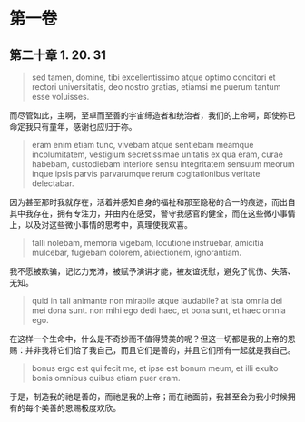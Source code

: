 # 第一卷
## 第二十章 1. 20. 31

> sed tamen, domine, tibi excellentissimo atque optimo conditori et rectori universitatis, deo nostro gratias, etiamsi me puerum tantum esse voluisses.

而尽管如此，主啊，至卓而至善的宇宙缔造者和统治者，我们的上帝啊，即使祢已命定我只有童年，感谢也应归于祢。
<!-- 祢的意志让我只是一个小孩 -->

> eram enim etiam tunc, vivebam atque sentiebam meamque incolumitatem, vestigium secretissimae unitatis ex qua eram, curae habebam, custodiebam interiore sensu integritatem sensuum meorum inque ipsis parvis parvarumque rerum cogitationibus veritate delectabar.

因为甚至那时我就存在，活着并感知自身的福祉和那至隐秘的合一的痕迹，而出自其中我存在，拥有专注力，并由内在感受，警守我感官的健全，而在这些微小事情上，以及对这些微小事情的思考中，真理使我欢喜。

> falli nolebam, memoria vigebam, locutione instruebar, amicitia mulcebar, fugiebam dolorem, abiectionem, ignorantiam.

我不愿被欺骗，记忆力充沛，被赋予演讲才能，被友谊抚慰，避免了忧伤、失落、无知。

> quid in tali animante non mirabile atque laudabile? at ista omnia dei mei dona sunt. non mihi ego dedi haec, et bona sunt, et haec omnia ego.

在这样一个生命中，什么是不奇妙而不值得赞美的呢？但这一切都是我的上帝的恩赐：并非我将它们给了我自己，而且它们是善的，并且它们所有一起就是我自己。

> bonus ergo est qui fecit me, et ipse est bonum meum, et illi exulto bonis omnibus quibus etiam puer eram.

于是，制造我的祂是善的，而祂是我的上帝；而在祂面前，我甚至会为我小时候拥有的每个美善的恩赐极度欢欣。